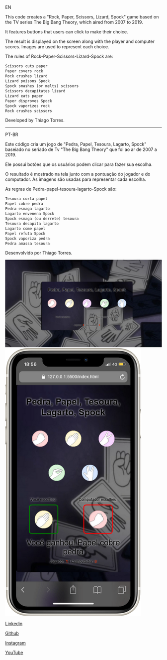﻿
EN

This code creates a "Rock, Paper, Scissors, Lizard, Spock" game based on the TV series The Big Bang Theory, which aired from 2007 to 2019.

It features buttons that users can click to make their choice.

The result is displayed on the screen along with the player and computer scores. Images are used to represent each choice.

The rules of Rock-Paper-Scissors-Lizard-Spock are:

    Scissors cuts paper
    Paper covers rock
    Rock crushes lizard
    Lizard poisons Spock
    Spock smashes (or melts) scissors
    Scissors decapitates lizard
    Lizard eats paper
    Paper disproves Spock
    Spock vaporizes rock
    Rock crushes scissors

Developed by Thiago Torres.

---------------------------

PT-BR

Este código cria um jogo de "Pedra, Papel, Tesoura, Lagarto, Spock" baseiado no seriado de Tv "The Big Bang Theory" que foi ao ar de 2007 a 2019.

Ele possui botões que os usuários podem clicar para fazer sua escolha.

O resultado é mostrado na tela junto com a pontuação do jogador e do computador. As imagens são usadas para representar cada escolha.

As regras de Pedra-papel-tesoura-lagarto-Spock são:

    Tesoura corta papel
    Papel cobre pedra
    Pedra esmaga lagarto
    Lagarto envenena Spock
    Spock esmaga (ou derrete) tesoura
    Tesoura decapita lagarto
    Lagarto come papel
    Papel refuta Spock
    Spock vaporiza pedra
    Pedra amassa tesoura 

Desenvolvido por Thiago Torres.

![demo](img/demo01.jpg)
![demo](img/demo02.png)

[Linkedin](https://www.linkedin.com/in/thiago-f-torres/)

[Github](https://github.com/ThiagoTorresFerrao)

[Instagram](https://www.instagram.com/thiagotorresferrao/)

[YouTube](https://www.youtube.com/@Thiago_Torres)
